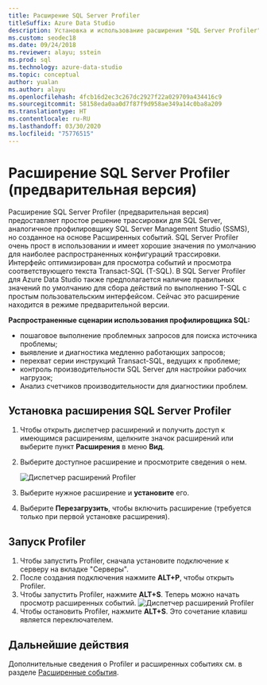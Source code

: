 ```yaml
---
title: Расширение SQL Server Profiler
titleSuffix: Azure Data Studio
description: Установка и использование расширения "SQL Server Profiler" (предварительная версия) для Azure Data Studio
ms.custom: seodec18
ms.date: 09/24/2018
ms.reviewer: alayu; sstein
ms.prod: sql
ms.technology: azure-data-studio
ms.topic: conceptual
author: yualan
ms.author: alayu
ms.openlocfilehash: 4fcb16d2ec3c267dc2927f22a029709a434416c9
ms.sourcegitcommit: 58158eda0aa0d7f87f9d958ae349a14c0ba8a209
ms.translationtype: HT
ms.contentlocale: ru-RU
ms.lasthandoff: 03/30/2020
ms.locfileid: "75776515"
---
```

# <a name="sql-server-profiler-extension-preview"></a>Расширение SQL Server Profiler (предварительная версия)

Расширение SQL Server Profiler (предварительная версия) предоставляет простое решение трассировки для SQL Server, аналогичное профилировщику SQL Server Management Studio (SSMS), но созданное на основе Расширенных событий. SQL Server Profiler очень прост в использовании и имеет хорошие значения по умолчанию для наиболее распространенных конфигураций трассировки. Интерфейс оптимизирован для просмотра событий и просмотра соответствующего текста Transact-SQL (T-SQL). В SQL Server Profiler для Azure Data Studio также предполагается наличие правильных значений по умолчанию для сбора действий по выполнению T-SQL с простым пользовательским интерфейсом. Сейчас это расширение находится в режиме предварительной версии.

**Распространенные сценарии использования профилировщика SQL:**

- пошаговое выполнение проблемных запросов для поиска источника проблемы;
- выявление и диагностика медленно работающих запросов;
- перехват серии инструкций Transact-SQL, ведущих к проблеме;
- контроль производительности SQL Server для настройки рабочих нагрузок;
- Анализ счетчиков производительности для диагностики проблем.


## <a name="install-the-sql-server-profiler-extension"></a>Установка расширения SQL Server Profiler

1. Чтобы открыть диспетчер расширений и получить доступ к имеющимся расширениям, щелкните значок расширений или выберите пункт **Расширения** в меню **Вид**.
2. Выберите доступное расширение и просмотрите сведения о нем.

   ![Диспетчер расширений Profiler](media/extensions/sql-server-profiler-extension/profiler-extension.png)

1. Выберите нужное расширение и **установите** его.
2. Выберите **Перезагрузить**, чтобы включить расширение (требуется только при первой установке расширения).

## <a name="start-profiler"></a>Запуск Profiler

1. Чтобы запустить Profiler, сначала установите подключение к серверу на вкладке "Серверы".
2. После создания подключения нажмите **ALT+P**, чтобы открыть Profiler.
3. Чтобы запустить Profiler, нажмите **ALT+S**. Теперь можно начать просмотр расширенных событий.
    ![Диспетчер расширений Profiler](media/extensions/sql-server-profiler-extension/view-profiler.png)    
1. Чтобы остановить Profiler, нажмите **ALT+S**. Это сочетание клавиш является переключателем.

## <a name="next-steps"></a>Дальнейшие действия

Дополнительные сведения о Profiler и расширенных событиях см. в разделе [Расширенные события](https://docs.microsoft.com/sql/relational-databases/extended-events/extended-events).





